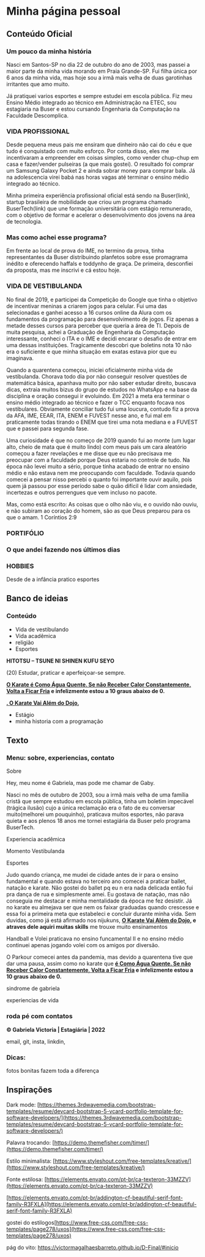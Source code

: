 # Minha página pessoal

## Conteúdo Oficial

### Um pouco da minha história

Nasci em Santos-SP no dia 22 de outubro do ano de 2003, mas passei a maior parte da minha vida morando em Praia Grande-SP. Fui filha única por 6 anos da minha vida, mas hoje sou a irmã mais velha de duas garotinhas irritantes que amo muito.

Já pratiquei varios esportes e sempre estudei em escola pública. Fiz meu Ensino Médio integrado ao técnico em Administração na ETEC, sou estagiaria na Buser e estou cursando Engenharia da Computação na Faculdade Descomplica.

### VIDA PROFISSIONAL

Desde pequena meus pais me ensiram que dinheiro não cai do céu e que tudo é conquistado com muito esforço. Por conta disso, eles me incentivaram a empreender em coisas simples, como vender chup-chup em casa e fazer/vender pulseiras (a que mais gostei). O resultado foi comprar um Samsung Galaxy Pocket 2 e ainda sobrar money para comprar bala. Já na adolescencia virei babá nas horas vagas até terminar o ensino médio integrado ao técnico.

Minha primeira experiência profissional oficial está sendo na Buser(link), startup brasileira de mobilidade que criou um programa chamado BuserTech(link) que une formação universitária com estágio remunerado, com o objetivo de formar e acelerar o desenvolvimento dos jovens na área de tecnologia.

### Mas como achei esse programa?

Em frente ao local de prova do IME, no termino da prova, tinha representantes da Buser distribuindo planfetos sobre esse promagrama inédito e oferecendo haffals e toddynho de graça. De primeira, desconfiei da proposta, mas me inscrivi e cá estou hoje.

### VIDA DE VESTIBULANDA

No final de 2019, e participei da Competição do Google que tinha o objetivo de incentivar meninas a criarem jogos para celular. Fui uma das selecionadas e ganhei acesso a 16 cursos online da Alura com os fundamentos da programação para desenvolvimento de jogos. Fiz apenas a metade desses cursos para perceber que queria a área de TI. Depois de muita pesquisa, achei a Graduação de Engenharia da Computação interessante, conheci o ITA e o IME e decidi encarar o desafio de entrar em uma dessas instituições. Tragicamente descobri que boletins nota 10 não era o suficiente e que minha situação em exatas estava pior que eu imaginava.

Quando a quarentena começou, iniciei oficialmente minha vida de vestibulanda. Chorava todo dia por não conseguir resolver questões de matemática básica, apanhava muito por não saber estudar direito, buscava dicas, extraia muitos bizus do grupo de estudos no WhatsApp e na base da disciplina e oração consegui ir evoluindo. Em 2021 a meta era terminar o ensino médio integrado ao técnico e fazer o TCC enquanto focava nos vestibulares. Obviamente conciliar tudo fui uma loucura, contudo fiz a prova da AFA, IME, EEAR, ITA, ENEM e FUVEST nesse ano, e fui mal em praticamente todas tirando o ENEM que tirei uma nota mediana e a FUVEST que e passei para segunda fase.

Uma curiosidade é que no começo de 2019 quando fui ao monte (um lugar alto, cheio de mata que é muito lindo) com meus pais um cara aleatório começou a fazer revelações e me disse que eu não precisava me preocupar com a faculdade porque Deus estaria no controle de tudo. Na época não levei muito a sério, porque tinha acabado de entrar no ensino médio e não estava nem me preocupando com faculdade. Todavia quando comecei a pensar nisso percebi o quanto foi importante ouvir aquilo, pois quem já passou por esse período sabe o quão difícil é lidar com ansiedade, incertezas e outros perrengues que vem incluso no pacote.

Mas, como está escrito: As coisas que o olho não viu, e o ouvido não ouviu, e não subiram ao coração do homem, são as que Deus preparou para os que o amam.
1 Coríntios 2:9

### PORTIFÓLIO

### O que andei fazendo nos últimos dias

### HOBBIES

Desde de a infância pratico esportes

## Banco de ideias

### Conteúdo

- Vida de vestibulando
- Vida acadêmica
- religião
- Esportes

**HITOTSU – TSUNE NI SHINEN KUFU SEYO**

(20) Estudar, praticar e aperfeiçoar-se sempre.

**[O Karate é Como Água Quente. Se não Receber Calor Constantemente, Volta a Ficar Fria](https://www.karatefaixapreta.com.br/niju-kun-karate/#o-karate-e-como-agua-quente) e infelizmente estou a 10 graus abaixo de 0.**

**[. O Karate Vai Além do Dojo](https://www.karatefaixapreta.com.br/niju-kun-karate/#o-karate-vai-alem-do-dojo),**

- Estágio
- minha historia com a programação

## Texto

### Menu: sobre, experiencias, contato

Sobre

Hey, meu nome é Gabriela, mas pode me chamar de Gaby.

Nasci no mês de outubro de 2003, sou a irmã mais velha de uma família cristã que sempre estudou em escola pública, tinha um boletim impecável (trágica ilusão) cujo a única reclamação era o fato de eu conversar muito(melhorei um pouquinho), praticava muitos esportes, não parava quieta e aos plenos 18 anos me tornei estagiária da Buser pelo programa BuserTech.

Experiencia acadêmica

Momento Vestibulanda

Esportes

Judo quando criança, me mudei de cidade antes de ir para o ensino fundamental e quando estava no terceiro ano comecei a praticar ballet, natação e karate. Não gostei do ballet pq eu n era nada delicada então fui pra dança de rua e simplesmente amei. Eu gostava de natação, mas não conseguia me destacar e minha mentalidade da época me fez desistir. Já no karate eu almejava ser que nem os faixar graduadas quando crescesse e essa foi a primeira meta que estabeleci e concluir durante minha vida. Sem duvidas, como já está afirmado nos nijukuns, **[O Karate Vai Além do Dojo](https://www.karatefaixapreta.com.br/niju-kun-karate/#o-karate-vai-alem-do-dojo), e atraves dele aquiri muitas skills** me trouxe muito ensinamentos

Handball e Volei praticava no ensino funcamental II e no ensino médio continuei apenas jogando volei com os amigos por diversão.

O Parkour comecei antes da pandemia, mas devido a quarentena tive que dar uma pausa, assim como no karate que **[é Como Água Quente. Se não Receber Calor Constantemente, Volta a Ficar Fria](https://www.karatefaixapreta.com.br/niju-kun-karate/#o-karate-e-como-agua-quente) e infelizmente estou a 10 graus abaixo de 0.**

sindrome de gabriela

experiencias de vida

### roda pé com contatos

**© Gabriela Victoria | Estagiária | 2022**

email, git, insta, linkdin,

### Dicas:

fotos bonitas fazem toda a diferença

## Inspirações

Dark mode: [https://themes.3rdwavemedia.com/bootstrap-templates/resume/devcard-bootstrap-5-vcard-portfolio-template-for-software-developers/](https://themes.3rdwavemedia.com/bootstrap-templates/resume/devcard-bootstrap-5-vcard-portfolio-template-for-software-developers/)

Palavra trocando: [https://demo.themefisher.com/timer/](https://demo.themefisher.com/timer/)

Estilo minimalista: [https://www.styleshout.com/free-templates/kreative/](https://www.styleshout.com/free-templates/kreative/)

Fonte estilosa: [https://elements.envato.com/pt-br/ca-texteron-33MZZV](https://elements.envato.com/pt-br/ca-texteron-33MZZV)

[https://elements.envato.com/pt-br/addington-cf-beautiful-serif-font-family-R3FXLA](https://elements.envato.com/pt-br/addington-cf-beautiful-serif-font-family-R3FXLA)

gostei do estilogos[https://www.free-css.com/free-css-templates/page278/uxos](https://www.free-css.com/free-css-templates/page278/uxos)

pág do vito: https://victormagalhaesbarreto.github.io/D-Final/#inicio
